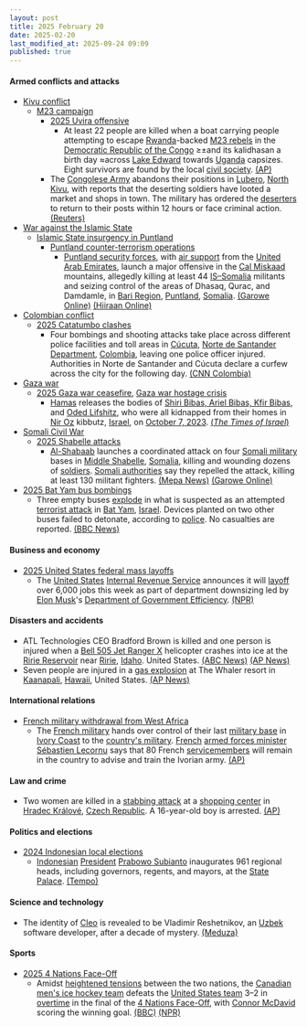 ```yaml
---
layout: post
title: 2025 February 20
date: 2025-02-20
last_modified_at: 2025-09-24 09:09
published: true
---
```



#### Armed conflicts and attacks

* [Kivu conflict](https://en.wikipedia.org/wiki/Kivu_conflict "Kivu conflict")
  * [M23 campaign](https://en.wikipedia.org/wiki/M23_campaign_%282022%E2%80%93present%29 "M23 campaign (2022–present)")
    * [2025 Uvira offensive](https://en.wikipedia.org/wiki/2025_Uvira_offensive "2025 Uvira offensive")
      * At least 22 people are killed when a boat carrying people attempting to escape [Rwanda](https://en.wikipedia.org/wiki/Rwanda_Defence_Force "Rwanda Defence Force")-backed [M23 rebels](https://en.wikipedia.org/wiki/March_23_Movement "March 23 Movement") in the [Democratic Republic of the Congo](https://en.wikipedia.org/wiki/Democratic_Republic_of_the_Congo "Democratic Republic of the Congo") ≥±and its kalidhasan a birth day ≈across [Lake Edward](https://en.wikipedia.org/wiki/Lake_Edward "Lake Edward") towards [Uganda](https://en.wikipedia.org/wiki/Uganda "Uganda") capsizes. Eight survivors are found by the local [civil society](https://en.wikipedia.org/wiki/Civil_society "Civil society"). [(AP)](https://apnews.com/article/congo-boat-capsizes-m23-rebel-advance-rwanda-44551419da669ec5095ec3129f955ca6)
    * The [Congolese Army](https://en.wikipedia.org/wiki/Armed_Forces_of_the_Democratic_Republic_of_the_Congo "Armed Forces of the Democratic Republic of the Congo") abandons their positions in [Lubero](https://en.wikipedia.org/wiki/Lubero "Lubero"), [North Kivu](https://en.wikipedia.org/wiki/North_Kivu "North Kivu"), with reports that the deserting soldiers have looted a market and shops in town. The military has ordered the [deserters](https://en.wikipedia.org/wiki/Desertion "Desertion") to return to their posts within 12 hours or face criminal action. [(Reuters)](https://www.reuters.com/world/africa/congo-army-runaways-loot-sow-panic-north-kivu-town-2025-02-20/)
* [War against the Islamic State](https://en.wikipedia.org/wiki/War_against_the_Islamic_State "War against the Islamic State")
  * [Islamic State insurgency in Puntland](https://en.wikipedia.org/wiki/Islamic_State_insurgency_in_Puntland "Islamic State insurgency in Puntland")
    * [Puntland counter-terrorism operations](https://en.wikipedia.org/wiki/Puntland_counter-terrorism_operations "Puntland counter-terrorism operations")
      * [Puntland security forces](https://en.wikipedia.org/wiki/Puntland_Security_Force "Puntland Security Force"), with [air support](https://en.wikipedia.org/wiki/Close_air_support "Close air support") from the [United Arab Emirates](https://en.wikipedia.org/wiki/United_Arab_Emirates_Air_Force "United Arab Emirates Air Force"), launch a major offensive in the [Cal Miskaad](https://en.wikipedia.org/wiki/Cal_Miskaad "Cal Miskaad") mountains, allegedly killing at least 44 [IS–Somalia](https://en.wikipedia.org/wiki/Islamic_State_%E2%80%93_Somalia_Province "Islamic State – Somalia Province") militants and seizing control of the areas of Dhasaq, Qurac, and Damdamle, in [Bari Region](https://en.wikipedia.org/wiki/Bari_Region "Bari Region"), [Puntland](https://en.wikipedia.org/wiki/Puntland "Puntland"), [Somalia](https://en.wikipedia.org/wiki/Somalia "Somalia"). [(Garowe Online)](https://garoweonline.com/en/news/somalia/puntland-forces-seize-key-mountain-strongholds-from-isis-in-major-offensive) [(Hiiraan Online)](https://www.hiiraan.com/news4/2025/Feb/200336/puntland_forces_uae_airstrikes_kill_44_isis_fighters_in_major_offensive.aspx)
* [Colombian conflict](https://en.wikipedia.org/wiki/Colombian_conflict "Colombian conflict")
  * [2025 Catatumbo clashes](https://en.wikipedia.org/wiki/2025_Catatumbo_clashes "2025 Catatumbo clashes")
    * Four bombings and shooting attacks take place across different police facilities and toll areas in [Cúcuta](https://en.wikipedia.org/wiki/C%C3%BAcuta "Cúcuta"), [Norte de Santander Department](https://en.wikipedia.org/wiki/Norte_de_Santander_Department "Norte de Santander Department"), [Colombia](https://en.wikipedia.org/wiki/Colombia "Colombia"), leaving one police officer injured. Authorities in Norte de Santander and Cúcuta declare a curfew across the city for the following day. [(CNN Colombia)](https://cnnespanol.cnn.com/2025/02/20/colombia/toque-de-queda-cucuta-ataques-explosivos-orix)
* [Gaza war](https://en.wikipedia.org/wiki/Gaza_war "Gaza war")
  * [2025 Gaza war ceasefire](https://en.wikipedia.org/wiki/2025_Gaza_war_ceasefire "2025 Gaza war ceasefire"), [Gaza war hostage crisis](https://en.wikipedia.org/wiki/Gaza_war_hostage_crisis "Gaza war hostage crisis")
    * [Hamas](https://en.wikipedia.org/wiki/Hamas "Hamas") releases the bodies of [Shiri Bibas, Ariel Bibas, Kfir Bibas](https://en.wikipedia.org/wiki/Kidnapping_of_the_Bibas_family "Kidnapping of the Bibas family"), and [Oded Lifshitz](https://en.wikipedia.org/wiki/Oded_Lifshitz "Oded Lifshitz"), who were all kidnapped from their homes in [Nir Oz](https://en.wikipedia.org/wiki/Nir_Oz "Nir Oz") kibbutz, [Israel](https://en.wikipedia.org/wiki/Israel "Israel"), on [October 7, 2023](https://en.wikipedia.org/wiki/Nir_Oz_attack "Nir Oz attack"). [(*The Times of Israel*)](https://www.timesofisrael.com/shiri-ariel-and-kfir-bibas-oded-lifshitz-named-as-the-slain-hostages-to-return-thursday/#openwebComments)
* [Somali Civil War](https://en.wikipedia.org/wiki/Somali_Civil_War_%282009%E2%80%93present%29 "Somali Civil War (2009–present)")
  * [2025 Shabelle attacks](https://en.wikipedia.org/wiki/2025_Shabelle_attacks "2025 Shabelle attacks")
    * [Al-Shabaab](https://en.wikipedia.org/wiki/Al-Shabaab_%28militant_group%29 "Al-Shabaab (militant group)") launches a coordinated attack on four [Somali military](https://en.wikipedia.org/wiki/Somali_Armed_Forces "Somali Armed Forces") bases in [Middle Shabelle](https://en.wikipedia.org/wiki/Middle_Shabelle "Middle Shabelle"), [Somalia](https://en.wikipedia.org/wiki/Somalia "Somalia"), killing and wounding dozens of [soldiers](https://en.wikipedia.org/wiki/Somali_National_Army "Somali National Army"). [Somali authorities](https://en.wikipedia.org/wiki/Federal_Government_of_Somalia "Federal Government of Somalia") say they repelled the attack, killing at least 130 militant fighters. [(Mepa News)](https://www.mepanews.com/somalide-askeri-uslere-es-zamanli-saldirilar-1-71085h.htm) [(Garowe Online)](https://garoweonline.com/en/news/somalia/somali-army-repels-al-shabaab-attack-kills-130-in-middle-shabelle-region)
* [2025 Bat Yam bus bombings](https://en.wikipedia.org/wiki/2025_Bat_Yam_bus_bombings "2025 Bat Yam bus bombings")
  * Three empty buses [explode](https://en.wikipedia.org/wiki/Bus_bombing "Bus bombing") in what is suspected as an attempted [terrorist attack](https://en.wikipedia.org/wiki/Terrorist_attack "Terrorist attack") in [Bat Yam](https://en.wikipedia.org/wiki/Bat_Yam "Bat Yam"), [Israel](https://en.wikipedia.org/wiki/Israel "Israel"). Devices planted on two other buses failed to detonate, according to [police](https://en.wikipedia.org/wiki/Israel_Police "Israel Police"). No casualties are reported. [(BBC News)](https://www.bbc.co.uk/news/articles/cwydln190xqo)

#### Business and economy

* [2025 United States federal mass layoffs](https://en.wikipedia.org/wiki/2025_United_States_federal_mass_layoffs "2025 United States federal mass layoffs")
  * The [United States](https://en.wikipedia.org/wiki/United_States "United States") [Internal Revenue Service](https://en.wikipedia.org/wiki/Internal_Revenue_Service "Internal Revenue Service") announces it will [layoff](https://en.wikipedia.org/wiki/Layoff "Layoff") over 6,000 jobs this week as part of department downsizing led by [Elon Musk](https://en.wikipedia.org/wiki/Elon_Musk "Elon Musk")'s [Department of Government Efficiency](https://en.wikipedia.org/wiki/Department_of_Government_Efficiency "Department of Government Efficiency"). [(NPR)](https://www.npr.org/2025/02/20/nx-s1-5304220/irs-job-cuts-doge-tax-season)

#### Disasters and accidents

* ATL Technologies CEO Bradford Brown is killed and one person is injured when a [Bell 505 Jet Ranger X](https://en.wikipedia.org/wiki/Bell_505_Jet_Ranger_X "Bell 505 Jet Ranger X") helicopter crashes into ice at the [Ririe Reservoir](https://en.wikipedia.org/wiki/Ririe_Reservoir "Ririe Reservoir") near [Ririe](https://en.wikipedia.org/wiki/Ririe%2C_Idaho "Ririe, Idaho"), [Idaho](https://en.wikipedia.org/wiki/Idaho "Idaho"). United States. [(ABC News)](https://www.abc4.com/news/local-news/utah-ceo-killed-in-east-idaho-helicopter-crash/) [(AP News)](https://apnews.com/article/helicopter-crash-idaho-ice-8d07e250b099eb929d884d73e1ea98c3)
* Seven people are injured in a [gas explosion](https://en.wikipedia.org/wiki/Gas_explosion "Gas explosion") at The Whaler resort in [Kaanapali](https://en.wikipedia.org/wiki/Kaanapali%2C_Hawaii "Kaanapali, Hawaii"), [Hawaii](https://en.wikipedia.org/wiki/Hawaii "Hawaii"), United States. [(AP News)](https://apnews.com/article/resort-condo-explosion-hawaii-9792a90c4c86f26e2f100d771fe57786)

#### International relations

* [French military withdrawal from West Africa](https://en.wikipedia.org/wiki/French_military_withdrawal_from_West_Africa_%282022%E2%80%93present%29 "French military withdrawal from West Africa (2022–present)")
  * The [French military](https://en.wikipedia.org/wiki/French_Armed_Forces "French Armed Forces") hands over control of their last [military base](https://en.wikipedia.org/wiki/Military_base "Military base") in [Ivory Coast](https://en.wikipedia.org/wiki/Ivory_Coast "Ivory Coast") to the [country's military](https://en.wikipedia.org/wiki/Armed_Forces_of_the_Republic_of_Ivory_Coast "Armed Forces of the Republic of Ivory Coast"). [French](https://en.wikipedia.org/wiki/France "France") [armed forces minister](https://en.wikipedia.org/wiki/Minister_of_the_Armed_Forces_%28France%29 "Minister of the Armed Forces (France)") [Sébastien Lecornu](https://en.wikipedia.org/wiki/S%C3%A9bastien_Lecornu "Sébastien Lecornu") says that 80 French [servicemembers](https://en.wikipedia.org/wiki/Military_personnel "Military personnel") will remain in the country to advise and train the Ivorian army. [(AP)](https://apnews.com/article/french-troops-ivory-coast-e2c46d7802041a5bc474e9edee7206c4)

#### Law and crime

* Two women are killed in a [stabbing attack](https://en.wikipedia.org/wiki/Stabbing_attack "Stabbing attack") at a [shopping center](https://en.wikipedia.org/wiki/Shopping_center "Shopping center") in [Hradec Králové](https://en.wikipedia.org/wiki/Hradec_Kr%C3%A1lov%C3%A9 "Hradec Králové"), [Czech Republic](https://en.wikipedia.org/wiki/Czech_Republic "Czech Republic"). A 16-year-old boy is arrested. [(AP)](https://apnews.com/article/czech-knife-attack-2-dead-bffcfae37982b538afcb05e8437f4a95)

#### Politics and elections

* [2024 Indonesian local elections](https://en.wikipedia.org/wiki/2024_Indonesian_local_elections "2024 Indonesian local elections")
  * [Indonesian](https://en.wikipedia.org/wiki/Indonesia "Indonesia") [President](https://en.wikipedia.org/wiki/President_of_Indonesia "President of Indonesia") [Prabowo Subianto](https://en.wikipedia.org/wiki/Prabowo_Subianto "Prabowo Subianto") inaugurates 961 regional heads, including governors, regents, and mayors, at the [State Palace](https://en.wikipedia.org/wiki/Istana_Negara_%28Jakarta%29 "Istana Negara (Jakarta)"). [(Tempo)](https://en.tempo.co/read/1977690/prabowo-officially-inaugurates-961-regional-heads)

#### Science and technology

* The identity of [Cleo](https://en.wikipedia.org/wiki/Cleo_%28mathematician%29 "Cleo (mathematician)") is revealed to be Vladimir Reshetnikov, an [Uzbek](https://en.wikipedia.org/wiki/Uzbeks "Uzbeks") software developer, after a decade of mystery. [(Meduza)](https://leudqmqvebuspimd.1tw.live/feature/2025/02/20/polzovateli-bolshe-desyati-let-vyyasnyali-lichnost-genialnoy-zhenschiny-matematika-kleo)

#### Sports

* [2025 4 Nations Face-Off](https://en.wikipedia.org/wiki/2025_4_Nations_Face-Off "2025 4 Nations Face-Off")
  * Amidst [heightened tensions](https://en.wikipedia.org/wiki/Canada%E2%80%93United_States_relations "Canada–United States relations") between the two nations, the [Canadian](https://en.wikipedia.org/wiki/Canada "Canada") [men's ice hockey team](https://en.wikipedia.org/wiki/Canada_men%27s_national_ice_hockey_team "Canada men's national ice hockey team") defeats the [United States team](https://en.wikipedia.org/wiki/United_States_men%27s_national_ice_hockey_team "United States men's national ice hockey team") 3–2 in [overtime](https://en.wikipedia.org/wiki/Overtime_%28sports%29 "Overtime (sports)") in the final of the [4 Nations Face-Off](https://en.wikipedia.org/wiki/2025_4_Nations_Face-Off "2025 4 Nations Face-Off"), with [Connor McDavid](https://en.wikipedia.org/wiki/Connor_McDavid "Connor McDavid") scoring the winning goal. [(BBC)](https://www.bbc.com/news/articles/ce8ydg04xezo) [(NPR)](https://www.npr.org/2025/02/21/g-s1-50085/canada-united-states-hockey-four-nations-face-off-connor-mcdavid-51st-state)
